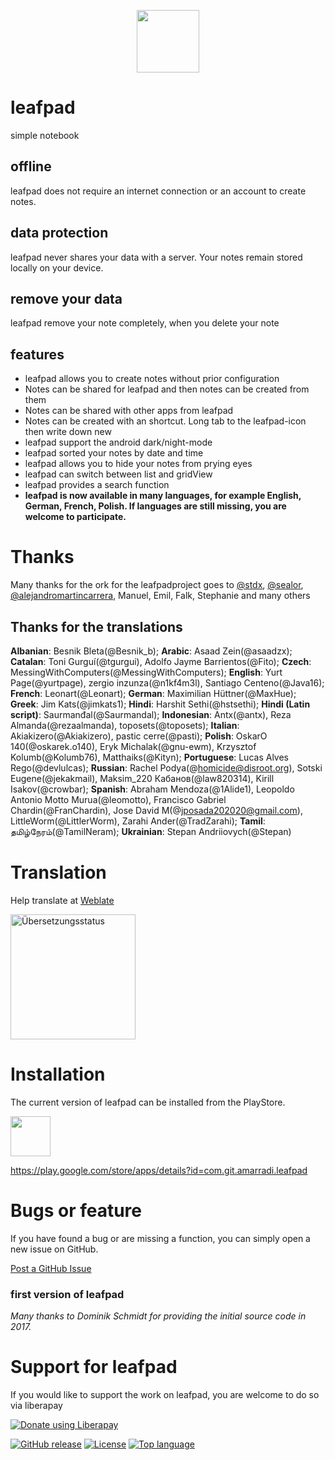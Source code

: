 <p align="center"><img src="https://github.com/amarradi/leafpad/blob/development/dev/graphics/leaf-512_twig.png" height="100"/></p>

# leafpad
simple notebook

## offline
leafpad does not require an internet connection or an account to create notes.

## data protection
leafpad never shares your data with a server. Your notes remain stored locally on your device.

## remove your data
leafpad remove your note completely, when you delete your note

## features
* leafpad allows you to create notes without prior configuration
* Notes can be shared for leafpad and then notes can be created from them
* Notes can be shared with other apps from leafpad
* Notes can be created with an shortcut. Long tab to the leafpad-icon then write down new
* leafpad support the android dark/night-mode
* leafpad sorted your notes by date and time
* leafpad allows you to hide your notes from prying eyes
* leafpad can switch between list and gridView
* leafpad provides a search function
* <b>leafpad is now available in many languages, for example English, German, French, Polish. If languages are still missing, you are welcome to participate.</b>

# Thanks
Many thanks for the ork for the leafpadproject goes to <a href='https://github.com/stdx'>@stdx</a>, <a href=https://github.com/sealor>@sealor</a>, <a href='https://github.com/alejandromartincarrera'>@alejandromartincarrera</a>, Manuel, Emil, Falk, Stephanie and many others

## Thanks for the translations
**Albanian**: Besnik Bleta(@Besnik_b); **Arabic**: Asaad Zein(@asaadzx); **Catalan**: Toni Gurguí(@tgurgui), Adolfo Jayme Barrientos(@Fito); **Czech**: MessingWithComputers(@MessingWithComputers); **English**: Yurt Page(@yurtpage), zergio inzunza(@n1kf4m3l), Santiago Centeno(@Java16); **French**: Leonart(@Leonart); **German**: Maximilian Hüttner(@MaxHue); **Greek**: Jim Kats(@jimkats1); **Hindi**: Harshit Sethi(@hstsethi); **Hindi (Latin script)**: Saurmanđal(@Saurmandal); **Indonesian**: Antx(@antx), Reza Almanda(@rezaalmanda), toposets(@toposets); **Italian**: Akiakizero(@Akiakizero), pastic cerre(@pasti); **Polish**: OskarO 140(@oskarek.o140), Eryk Michalak(@gnu-ewm), Krzysztof Kolumb(@Kolumb76), Matthaiks(@Kityn); **Portuguese**: Lucas Alves Rego(@devlulcas); **Russian**: Rachel Podya(@homicide@disroot.org), Sotski Eugene(@jekakmail), Maksim_220 Кабанов(@law820314), Kirill Isakov(@crowbar); **Spanish**: Abraham Mendoza(@1Alide1), Leopoldo Antonio Motto Murua(@leomotto), Francisco Gabriel Chardin(@FranChardin), Jose David M(@jposada202020@gmail.com), LittleWorm(@LittlerWorm), Zarahi Ander(@TradZarahi); **Tamil**: தமிழ்நேரம்(@TamilNeram); **Ukrainian**: Stepan Andriiovych(@Stepan)

# Translation
Help translate at <a href='https://hosted.weblate.org/engage/leafpad/'>Weblate</a>

<a href="https://hosted.weblate.org/engage/leafpad/">
<img height="200" src="https://hosted.weblate.org/widget/leafpad/leafpad/open-graph.png" alt="Übersetzungsstatus" />
</a>

# Installation
The current version of leafpad can be installed from the PlayStore.


<a href="https://play.google.com/store/apps/details?id=com.git.amarradi.leafpad&pcampaignid=web_share">
  <img src="https://play.google.com/intl/en_us/badges/static/images/badges/en_badge_web_generic.png" height="64"/>
</a>

<a href='https://play.google.com/store/apps/details?id=com.git.amarradi.leafpad'>https://play.google.com/store/apps/details?id=com.git.amarradi.leafpad</a>



# Bugs or feature
If you have found a bug or are missing a function, you can simply open a new issue on GitHub.

<a href='https://github.com/amarradi/leafpad/issues/'>Post a GitHub Issue</a>

### first version of leafpad
_Many thanks to Dominik Schmidt for providing the initial source code in 2017._

# Support for leafpad
If you would like to support the work on leafpad, you are welcome to do so via liberapay

<a href="https://liberapay.com/amarrradi/donate"><img alt="Donate using Liberapay" src="https://liberapay.com/assets/widgets/donate.svg"></a>


[![GitHub release](https://img.shields.io/github/v/release/amarradi/leafpad)](https://github.com/amarradi/leafpad/releases/latest)
[![License](https://img.shields.io/github/license/amarradi/leafpad)](https://github.com/amarradi/leafpad/blob/main/LICENSE)
[![Top language](https://img.shields.io/github/languages/top/amarradi/leafpad)](https://github.com/amarradi/leafpad)




